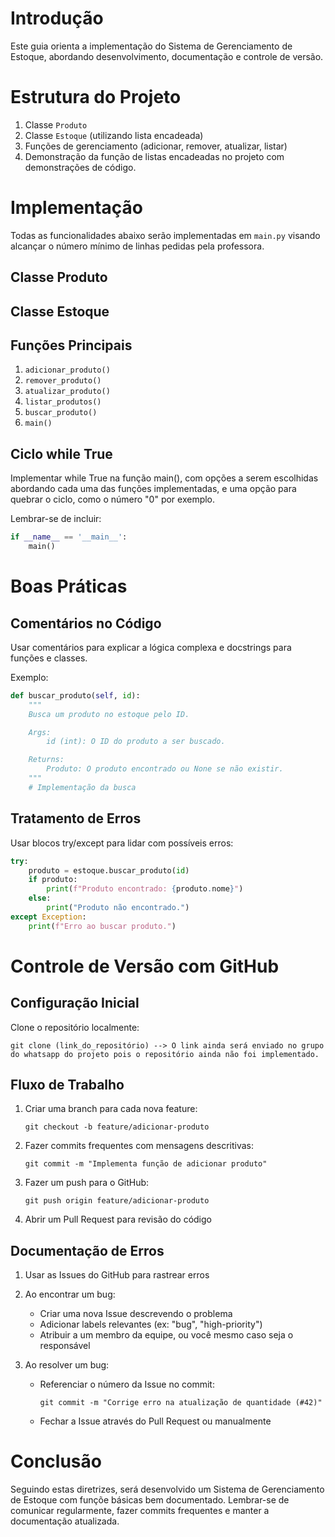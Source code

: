 # Introdução

Este guia orienta a implementação do Sistema de Gerenciamento de Estoque, abordando desenvolvimento, documentação e controle de versão.

# Estrutura do Projeto

1. Classe `Produto`
2. Classe `Estoque` (utilizando lista encadeada)
3. Funções de gerenciamento (adicionar, remover, atualizar, listar)
4. Demonstração da função de listas encadeadas no projeto com demonstrações de código.

# Implementação

Todas as funcionalidades abaixo serão implementadas em `main.py` visando alcançar o número mínimo de linhas pedidas pela professora.

## Classe Produto

## Classe Estoque

## Funções Principais

1. `adicionar_produto()`
2. `remover_produto()`
3. `atualizar_produto()`
4. `listar_produtos()`
5. `buscar_produto()`
6. `main()`

## Ciclo while True

Implementar while True na função main(), com opções a serem escolhidas abordando cada uma das funções implementadas, e uma opção para quebrar o ciclo, como o número "0" por exemplo.

Lembrar-se de incluir:

```python
if __name__ == '__main__':
    main()
```

# Boas Práticas

## Comentários no Código

Usar comentários para explicar a lógica complexa e docstrings para funções e classes.

Exemplo:

```python
def buscar_produto(self, id):
    """
    Busca um produto no estoque pelo ID.

    Args:
        id (int): O ID do produto a ser buscado.

    Returns:
        Produto: O produto encontrado ou None se não existir.
    """
    # Implementação da busca
```

## Tratamento de Erros

Usar blocos try/except para lidar com possíveis erros:

```python
try:
    produto = estoque.buscar_produto(id)
    if produto:
        print(f"Produto encontrado: {produto.nome}")
    else:
        print("Produto não encontrado.")
except Exception:
    print(f"Erro ao buscar produto.")
```

# Controle de Versão com GitHub

## Configuração Inicial

Clone o repositório localmente:
   ```
   git clone (link_do_repositório) --> O link ainda será enviado no grupo do whatsapp do projeto pois o repositório ainda não foi implementado.
   ```

## Fluxo de Trabalho

1. Criar uma branch para cada nova feature:
   ```
   git checkout -b feature/adicionar-produto
   ```

2. Fazer commits frequentes com mensagens descritivas:
   ```
   git commit -m "Implementa função de adicionar produto"
   ```

3. Fazer um push para o GitHub:
   ```
   git push origin feature/adicionar-produto
   ```

4. Abrir um Pull Request para revisão do código

## Documentação de Erros

1. Usar as Issues do GitHub para rastrear erros
2. Ao encontrar um bug:
   - Criar uma nova Issue descrevendo o problema
   - Adicionar labels relevantes (ex: "bug", "high-priority")
   - Atribuir a um membro da equipe, ou você mesmo caso seja o responsável

3. Ao resolver um bug:
   - Referenciar o número da Issue no commit:
     ```
     git commit -m "Corrige erro na atualização de quantidade (#42)"
     ```
   - Fechar a Issue através do Pull Request ou manualmente

# Conclusão

Seguindo estas diretrizes, será desenvolvido um Sistema de Gerenciamento de Estoque com funçõe básicas bem documentado. Lembrar-se de comunicar regularmente, fazer commits frequentes e manter a documentação atualizada.
